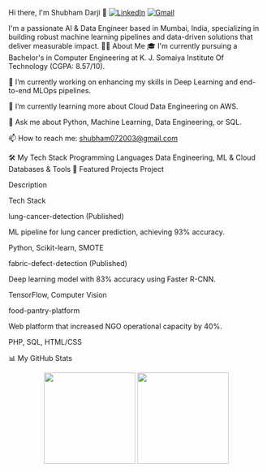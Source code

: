 Hi there, I'm Shubham Darji 👋
<a href="https://www.linkedin.com/in/shubham-darji/" target="_blank"><img src="https://www.google.com/search?q=https://img.shields.io/badge/LinkedIn-0077B5%3Fstyle%3Dfor-the-badge%26logo%3Dlinkedin%26logoColor%3Dwhite" alt="LinkedIn"></a>
<a href="mailto:shubham072003@gmail.com"><img src="https://img.shields.io/badge/Gmail-D14836?style=for-the-badge&logo=gmail&logoColor=white" alt="Gmail"></a>

I'm a passionate AI & Data Engineer based in Mumbai, India, specializing in building robust machine learning pipelines and data-driven solutions that deliver measurable impact.
👨‍💻 About Me
🎓 I'm currently pursuing a Bachelor's in Computer Engineering at K. J. Somaiya Institute Of Technology (CGPA: 8.57/10).

🔭 I’m currently working on enhancing my skills in Deep Learning and end-to-end MLOps pipelines.

🌱 I’m currently learning more about Cloud Data Engineering on AWS.

💬 Ask me about Python, Machine Learning, Data Engineering, or SQL.

📫 How to reach me: shubham072003@gmail.com

🛠️ My Tech Stack
Programming Languages
Data Engineering, ML & Cloud
Databases & Tools
🚀 Featured Projects
Project

Description

Tech Stack

lung-cancer-detection (Published)

ML pipeline for lung cancer prediction, achieving 93% accuracy.

Python, Scikit-learn, SMOTE

fabric-defect-detection (Published)

Deep learning model with 83% accuracy using Faster R-CNN.

TensorFlow, Computer Vision

food-pantry-platform

Web platform that increased NGO operational capacity by 40%.

PHP, SQL, HTML/CSS

📊 My GitHub Stats
<p align="center">
<img height="180em" src="https://www.google.com/search?q=https://github-readme-stats.vercel.app/api%3Fusername%3Dshubham7310%26show_icons%3Dtrue%26theme%3Ddracula%26include_all_commits%3Dtrue%26count_private%3Dtrue"/>
<img height="180em" src="https://www.google.com/search?q=https://github-readme-stats.vercel.app/api/top-langs/%3Fusername%3Dshubham7310%26layout%3Dcompact%26langs_count%3D8%26theme%3Ddracula"/>
</p>

